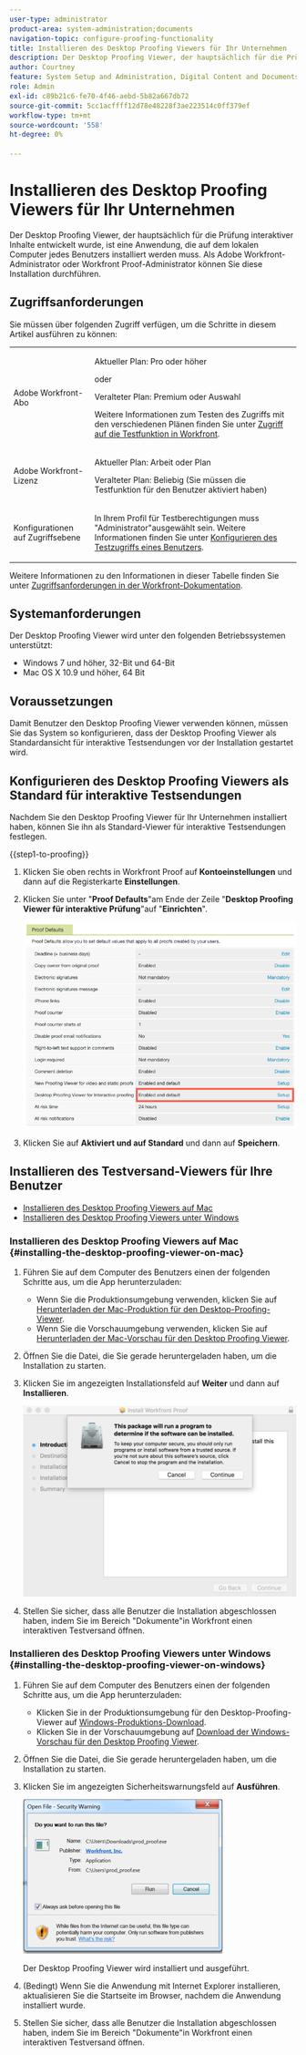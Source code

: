 ```yaml
---
user-type: administrator
product-area: system-administration;documents
navigation-topic: configure-proofing-functionality
title: Installieren des Desktop Proofing Viewers für Ihr Unternehmen
description: Der Desktop Proofing Viewer, der hauptsächlich für die Prüfung interaktiver Inhalte entwickelt wurde, ist eine Anwendung, die auf dem lokalen Computer jedes Benutzers installiert werden muss. Als Adobe Workfront-Administrator oder Workfront Proof-Administrator können Sie diese Installation durchführen.
author: Courtney
feature: System Setup and Administration, Digital Content and Documents
role: Admin
exl-id: c89b21c6-fe70-4f46-aebd-5b82a667db72
source-git-commit: 5cc1acffff12d78e48228f3ae223514c0ff379ef
workflow-type: tm+mt
source-wordcount: '558'
ht-degree: 0%

---
```


# Installieren des Desktop Proofing Viewers für Ihr Unternehmen

<!--Audited: 05/2024-->

Der Desktop Proofing Viewer, der hauptsächlich für die Prüfung interaktiver Inhalte entwickelt wurde, ist eine Anwendung, die auf dem lokalen Computer jedes Benutzers installiert werden muss. Als Adobe Workfront-Administrator oder Workfront Proof-Administrator können Sie diese Installation durchführen.

## Zugriffsanforderungen

Sie müssen über folgenden Zugriff verfügen, um die Schritte in diesem Artikel ausführen zu können:

<table style="table-layout:auto">
 <col> 
 <col> 
 <tbody> 
  <tr> 
   <td role="rowheader">Adobe Workfront-Abo</td> 
   <td> <p>Aktueller Plan: Pro oder höher</p> <p>oder</p> <p>Veralteter Plan: Premium oder Auswahl</p> <p>Weitere Informationen zum Testen des Zugriffs mit den verschiedenen Plänen finden Sie unter <a href="../../../administration-and-setup/manage-workfront/configure-proofing/access-to-proofing-functionality.md" class="MCXref xref">Zugriff auf die Testfunktion in Workfront</a>.</p> </td> 
  </tr> 
  <tr> 
   <td role="rowheader">Adobe Workfront-Lizenz</td> 
   <td> <p>Aktueller Plan: Arbeit oder Plan</p> <p>Veralteter Plan: Beliebig (Sie müssen die Testfunktion für den Benutzer aktiviert haben)</p> </td> 
  </tr> 
  <tr> 
   <td role="rowheader">Konfigurationen auf Zugriffsebene</td> 
   <td> <p>In Ihrem Profil für Testberechtigungen muss "Administrator"ausgewählt sein. Weitere Informationen finden Sie unter <a href="../../../administration-and-setup/manage-workfront/configure-proofing/configure-a-users-proofing-access.md" class="MCXref xref">Konfigurieren des Testzugriffs eines Benutzers</a>.</p> </td> 
  </tr> 
 </tbody> 
</table>

Weitere Informationen zu den Informationen in dieser Tabelle finden Sie unter [Zugriffsanforderungen in der Workfront-Dokumentation](/help/quicksilver/administration-and-setup/add-users/access-levels-and-object-permissions/access-level-requirements-in-documentation.md).

## Systemanforderungen

Der Desktop Proofing Viewer wird unter den folgenden Betriebssystemen unterstützt:

* Windows 7 und höher, 32-Bit und 64-Bit
* Mac OS X 10.9 und höher, 64 Bit

## Voraussetzungen

Damit Benutzer den Desktop Proofing Viewer verwenden können, müssen Sie das System so konfigurieren, dass der Desktop Proofing Viewer als Standardansicht für interaktive Testsendungen vor der Installation gestartet wird.

## Konfigurieren des Desktop Proofing Viewers als Standard für interaktive Testsendungen

Nachdem Sie den Desktop Proofing Viewer für Ihr Unternehmen installiert haben, können Sie ihn als Standard-Viewer für interaktive Testsendungen festlegen.

{{step1-to-proofing}}

1. Klicken Sie oben rechts in Workfront Proof auf **Kontoeinstellungen** und dann auf die Registerkarte **Einstellungen**.

1. Klicken Sie unter &quot;**Proof Defaults**&quot;am Ende der Zeile &quot;**Desktop Proofing Viewer für interaktive Prüfung**&quot;auf &quot;**Einrichten**&quot;.

   ![Standardmäßige Testversand-Werte](assets/proof-defaults.png)

1. Klicken Sie auf **Aktiviert und auf Standard** und dann auf **Speichern**.

## Installieren des Testversand-Viewers für Ihre Benutzer

* [Installieren des Desktop Proofing Viewers auf Mac](#installing-the-desktop-proofing-viewer-on-mac)
* [Installieren des Desktop Proofing Viewers unter Windows](#installing-the-desktop-proofing-viewer-on-windows)

### Installieren des Desktop Proofing Viewers auf Mac {#installing-the-desktop-proofing-viewer-on-mac}

1. Führen Sie auf dem Computer des Benutzers einen der folgenden Schritte aus, um die App herunterzuladen:

   * Wenn Sie die Produktionsumgebung verwenden, klicken Sie auf [Herunterladen der Mac-Produktion für den Desktop-Proofing-Viewer](https://assets.proofhq.com/nativeviewer/desktop_viewer/Workfront+Proof-2.1.19.pkg).
   * Wenn Sie die Vorschauumgebung verwenden, klicken Sie auf [Herunterladen der Mac-Vorschau für den Desktop Proofing Viewer](https://assets.preview.proofhq.com/nativeviewer/desktop_viewer/Workfront+Proof+Preview-2.1.19.pkg).

1. Öffnen Sie die Datei, die Sie gerade heruntergeladen haben, um die Installation zu starten.
1. Klicken Sie im angezeigten Installationsfeld auf **Weiter** und dann auf **Installieren**.

   ![Installationsbox](assets/install-wf-proof-box.png)

1. Stellen Sie sicher, dass alle Benutzer die Installation abgeschlossen haben, indem Sie im Bereich &quot;Dokumente&quot;in Workfront einen interaktiven Testversand öffnen.

### Installieren des Desktop Proofing Viewers unter Windows {#installing-the-desktop-proofing-viewer-on-windows}

1. Führen Sie auf dem Computer des Benutzers einen der folgenden Schritte aus, um die App herunterzuladen:

   * Klicken Sie in der Produktionsumgebung für den Desktop-Proofing-Viewer auf [Windows-Produktions-Download](https://assets.proofhq.com/nativeviewer/desktop_viewer/Workfront+Proof+Setup+2.1.19.exe).
   * Klicken Sie in der Vorschauumgebung auf [Download der Windows-Vorschau für den Desktop Proofing Viewer](https://assets.preview.proofhq.com/nativeviewer/desktop_viewer/Workfront+Proof+Preview+Setup+2.1.19.exe).

1. Öffnen Sie die Datei, die Sie gerade heruntergeladen haben, um die Installation zu starten.
1. Klicken Sie im angezeigten Sicherheitswarnungsfeld auf **Ausführen**.

   ![screen_shot_2018-05-02_at_10.56.55_AM.png](assets/screen-shot-2018-05-02-at-10.56.55-am-350x271.png)

   Der Desktop Proofing Viewer wird installiert und ausgeführt.

1. (Bedingt) Wenn Sie die Anwendung mit Internet Explorer installieren, aktualisieren Sie die Startseite im Browser, nachdem die Anwendung installiert wurde.
1. Stellen Sie sicher, dass alle Benutzer die Installation abgeschlossen haben, indem Sie im Bereich &quot;Dokumente&quot;in Workfront einen interaktiven Testversand öffnen.
